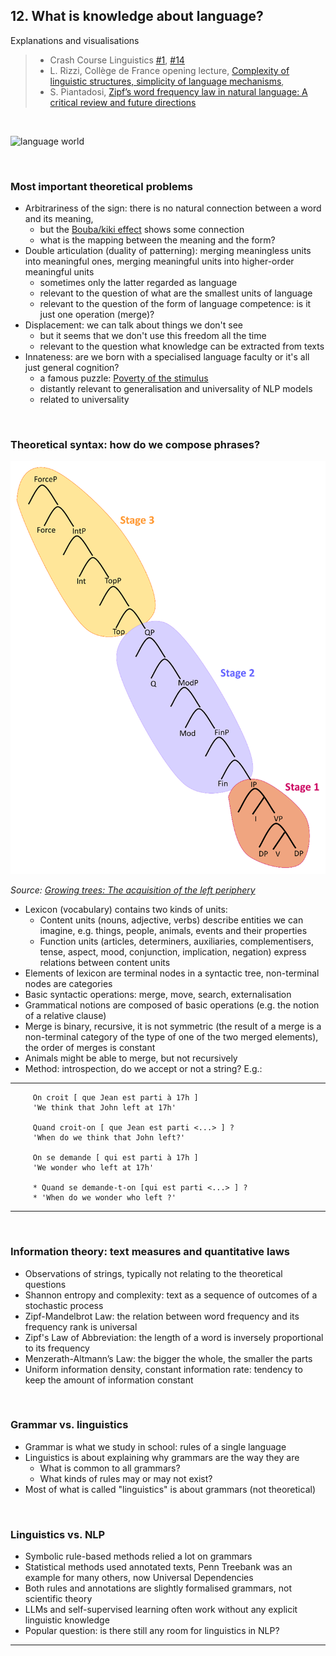 ## 12. What is knowledge about language?

Explanations and visualisations 
> - Crash Course Linguistics [#1](https://youtu.be/3yLXNzDUH58), [#14](https://youtu.be/Nxyo83cQjhI) 
> - L. Rizzi, Collège de France opening lecture, [Complexity of linguistic structures, simplicity of language mechanisms](https://www.college-de-france.fr/en/agenda/opening-lecture/complexity-of-linguistic-structures-simplicity-of-language-mechanisms/complexity-of-linguistic-structures-simplicity-of-language-mechanisms), 
> - S. Piantadosi, [Zipf’s word frequency law in natural language: A critical review and future directions](https://www.ncbi.nlm.nih.gov/pmc/articles/PMC4176592/)


&nbsp; 



<img src="figures/language-world.jpg" alt="language world" width="450"/>



&nbsp; 


### Most important theoretical problems

- Arbitrariness of the sign: there is no natural connection between a word and its meaning, 
    - but the [Bouba/kiki effect](https://en.wikipedia.org/wiki/Bouba/kiki_effect) shows some connection
    - what is the mapping between the meaning and the form? 
- Double articulation (duality of patterning): merging meaningless units into meaningful ones, merging meaningful units into higher-order meaningful units
    - sometimes only the latter regarded as language
    - relevant to the question of what are the smallest units of language  
    - relevant to the question of the form of language competence: is it just one operation (merge)? 
- Displacement: we can talk about things we don't see 
    - but it seems that we don't use this freedom all the time 
    - relevant to the question what knowledge can be extracted from texts
- Innateness: are we born with a specialised language faculty or it's all just general cognition? 
    - a famous puzzle: [Poverty of the stimulus](https://en.wikipedia.org/wiki/Poverty_of_the_stimulus)
    - distantly relevant to generalisation and universality of NLP models
    - related to universality 

&nbsp; 

### Theoretical syntax: how do we compose phrases?

<img src="figures/glossa.png" alt="syntactic map" width="550"/>

*Source: [Growing trees: The acquisition of the left periphery](https://www.glossa-journal.org/article/id/5877/)*

- Lexicon (vocabulary) contains two kinds of units:
    - Content units (nouns, adjective, verbs) describe entities we can imagine, e.g. things, people, animals, events and their properties 
    - Function units (articles, determiners, auxiliaries, complementisers, tense, aspect, mood, conjunction, implication, negation) express relations between content units
- Elements of lexicon are terminal nodes in a syntactic tree, non-terminal nodes are categories 
- Basic syntactic operations: merge, move, search, externalisation
- Grammatical notions are composed of basic operations (e.g. the notion of a relative clause) 
- Merge is binary, recursive, it is not symmetric (the result of a merge is a non-terminal category of the type of one of the two merged elements), the order of merges is constant
- Animals might be able to merge, but not recursively
- Method: introspection, do we accept or not a string? E.g.: 
---
```
     On croit [ que Jean est parti à 17h ]             
     'We think that John left at 17h'

     Quand croit-on [ que Jean est parti <...> ] ?  
     'When do we think that John left?'      

     On se demande [ qui est parti à 17h ] 
     'We wonder who left at 17h'

     * Quand se demande-t-on [qui est parti <...> ] ? 
     * 'When do we wonder who left ?'    
```
---

&nbsp; 

### Information theory: text measures and quantitative laws

- Observations of strings, typically not relating to the theoretical questions 
- Shannon entropy and complexity: text as a sequence of outcomes of a stochastic process
- Zipf-Mandelbrot Law: the relation between word frequency and its frequency rank is universal
- Zipf's Law of Abbreviation: the length of a word is inversely proportional to its frequency 
- Menzerath-Altmann’s Law: the bigger the whole, the smaller the parts
- Uniform information density, constant information rate: tendency to keep the amount of information constant



&nbsp; 

### Grammar vs. linguistics 
 
- Grammar is what we study in school: rules of a single language
- Linguistics is about explaining why grammars are the way they are
  - What is common to all grammars? 
  - What kinds of rules may or may not exist? 
- Most of what is called "linguistics" is about grammars (not theoretical) 


&nbsp; 

### Linguistics vs. NLP

- Symbolic rule-based methods relied a lot on grammars
- Statistical methods used annotated texts, Penn Treebank was an example for many others, now Universal Dependencies 
- Both rules and annotations are slightly formalised grammars, not scientific theory 
- LLMs and self-supervised learning often work without any explicit linguistic knowledge 
- Popular question: is there still any room for linguistics in NLP?


--------------

